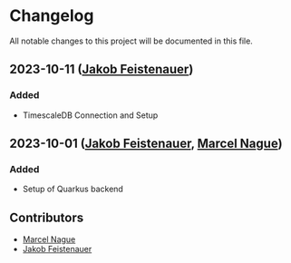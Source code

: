# Changelog

All notable changes to this project will be documented in this file.

## 2023-10-11 ([Jakob Feistenauer](https://github.com/yescob))

### Added

- TimescaleDB Connection and Setup

## 2023-10-01 ([Jakob Feistenauer](https://github.com/yescob), [Marcel Nague](https://github.com/marcel-nague))

### Added

- Setup of Quarkus backend

## Contributors

- [Marcel Nague](https://github.com/marcel-nague)
- [Jakob Feistenauer](https://github.com/yescob)
